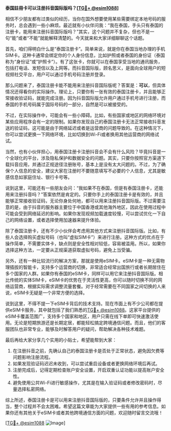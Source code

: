 **泰国註冊卡可以注册抖音国际版吗？[[TG💪+ @esim1088](https://t.me/s/esim1088)]**

相信不少朋友都有过类似的经历，当你在国外想要使用某些需要绑定本地号码的服务时，总会遇到一些小麻烦。最近就有小伙伴问我：“我在泰国，手头只有泰国的注册卡，能用来注册抖音国际版吗？”其实，这个问题并不复杂，但也不是一句“能”或者“不能”就能解释清楚的。今天就来和大家详细聊聊这个话题。

首先，咱们得明白什么是“泰国注册卡”。简单来说，就是你在泰国当地办理的手机SIM卡。这种卡通常会绑定你的个人身份信息，比如护照或者泰国的身份证（泰国称为“身份证”或“护照卡”）。有了这张卡，你就可以在泰国享受当地的通讯服务，包括打电话、发短信以及上网等。而抖音国际版，顾名思义，是面向全球用户的短视频社交平台，用户可以通过手机号码注册并登录。

那么问题来了，泰国注册卡能不能用来注册抖音国际版呢？答案是：**可以**，但具体情况还得看你的实际操作。理论上，只要你有一张有效的泰国注册卡，并且能够正常接收验证码，就能完成注册。因为抖音国际版允许用户通过手机号进行注册，而泰国的手机号码属于国际号码的一部分，自然是可以被接受的。

不过，在实际操作中，可能会有一些小障碍。比如，有些国家或地区的网络环境对某些应用程序会有一定的限制。如果你发现自己的泰国注册卡无法正常接收抖音发送的验证码，这可能是由于网络延迟或者是运营商的问题导致的。在这种情况下，你可以尝试更换一下网络环境，比如切换到Wi-Fi或者换用其他运营商的网络试试。

当然，也有小伙伴担心，用泰国注册卡注册抖音会不会有什么风险？毕竟抖音是一个全球化的平台，涉及隐私保护和数据安全的问题。其实，只要你按照官方渠道下载抖音应用，并通过正规途径注册账号，基本上是没有太大问题的。不过，为了确保个人信息的安全，建议大家在注册时不要随意填写不必要的个人信息，尤其是敏感信息如家庭住址、银行卡号等。

说到这里，可能还有一些朋友会问：“我如果不在泰国，但是有泰国注册卡，还能用来注册抖音吗？”答案依然是肯定的。只要你手上的泰国注册卡是有效的，并且能够正常接收验证码，无论你身处何地，都可以用来注册抖音国际版。不过需要注意的是，由于抖音的服务器主要位于中国香港或其他海外地区，因此在使用过程中可能会受到网络延迟的影响。如果你发现视频加载速度较慢，可以尝试优化一下自己的网络设置，或者选择使用加速器来提升体验。

除了泰国注册卡，还有不少小伙伴会考虑用其他方式来注册抖音国际版。比如，有些人会选择购买虚拟号码（也叫“虚拟SIM卡”）来进行注册。这种方式的优点在于操作简单，不需要实体卡，缺点则是安全性相对较低，容易被滥用。所以，如果你选择这种方法，一定要从正规渠道获取虚拟号码，避免上当受骗。

另外，还有一种比较流行的解决方案，那就是使用eSIM卡。eSIM卡是一种无需物理插拔的智能卡，支持多个运营商的切换，非常适合经常出国旅行或者长期居住在多个国家的人群。如果你有泰国的eSIM卡，同样可以用它来注册抖音国际版。相比传统的实体SIM卡，eSIM卡的优势在于灵活性更高，你可以随时切换不同的网络运营商，根据实际需求调整流量套餐。对于经常需要在不同国家之间切换的人来说，eSIM卡无疑是一个非常方便的选择。

说到这里，不得不提一下eSIM卡背后的技术支持。现在市面上有不少公司都在提供eSIM卡服务，其中就包括了我们熟悉的[TG💪+ @esim1088](https://t.me/s/esim1088)。这家平台提供的eSIM卡覆盖范围广，支持多个国家和地区，用户只需在线下单即可快速激活使用。无论是短期旅游还是长期定居，都能轻松搞定跨境通信问题。而且，他们的客服团队也非常专业，能够及时解答用户的疑问，帮助解决各种技术难题。

最后再给大家分享几个实用的小贴士，希望能帮到大家：

1. 在注册抖音之前，先确认自己的泰国注册卡是否处于正常状态，避免因欠费等问题影响注册流程。
2. 如果发现验证码迟迟未收到，可以尝试重启设备或者更换网络环境后再试。
3. 注册完成后，记得定期检查账户安全设置，开启双重认证功能以提高账户安全性。
4. 避免使用公共Wi-Fi进行敏感操作，尤其是在输入验证码或者修改密码时，尽量选择私密网络。

综上所述，泰国注册卡是可以用来注册抖音国际版的，只要条件允许并且操作得当，整个过程并不会太困难。希望这篇文章能为大家提供一些有用的参考信息。如果你还有其他关于eSIM卡或者其他跨境通信方面的问题，欢迎随时留言交流哦！

[[TG💪+ @esim1088](https://t.me/s/esim1088) ![Image](https://i.postimg.cc/4NQfJmqS/Snipaste-2025-05-13-00-14-12.png)]